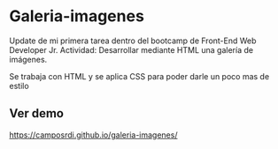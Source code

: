 # Galeria-imagenes

Update de mi primera tarea dentro del bootcamp de Front-End Web Developer Jr. 
Actividad: Desarrollar mediante HTML una galería de imágenes.

Se trabaja con HTML y se aplica CSS para poder darle un poco mas de estilo 

<h2> Ver demo </h2>

https://camposrdi.github.io/galeria-imagenes/

